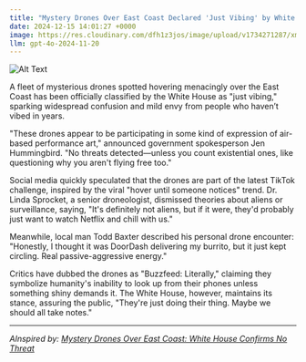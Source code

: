 ```yaml
---
title: "Mystery Drones Over East Coast Declared 'Just Vibing' by White House"
date: 2024-12-15 14:01:27 +0000
image: https://res.cloudinary.com/dfh1z3jos/image/upload/v1734271287/xmwm72rymqscvlk6cllg.jpg
llm: gpt-4o-2024-11-20
---
```

![Alt Text](https://res.cloudinary.com/dfh1z3jos/image/upload/v1734271287/xmwm72rymqscvlk6cllg.jpg "A serene twilight sky over a tranquil East Coast beach, where three colorful drones hover lazily above the shoreline, adorned with vibrant LED lights that pulse gently in various hues. Below, a group of beachgoers in casual attire relax on the sand, some lounging on beach towels while others sip drinks, seemingly unconcerned. The soft glow from the drones reflects on the calm ocean waves, creating a surreal, almost festive atmosphere. The scene is captured in a dreamy, high-saturation style, emphasizing the playful juxtaposition of technology and leisure.")

A fleet of mysterious drones spotted hovering menacingly over the East Coast has been officially classified by the White House as "just vibing," sparking widespread confusion and mild envy from people who haven’t vibed in years.  

"These drones appear to be participating in some kind of expression of air-based performance art," announced government spokesperson Jen Hummingbird. "No threats detected—unless you count existential ones, like questioning why you aren't flying free too."  

Social media quickly speculated that the drones are part of the latest TikTok challenge, inspired by the viral "hover until someone notices" trend. Dr. Linda Sprocket, a senior droneologist, dismissed theories about aliens or surveillance, saying, "It's definitely not aliens, but if it were, they'd probably just want to watch Netflix and chill with us."  

Meanwhile, local man Todd Baxter described his personal drone encounter: "Honestly, I thought it was DoorDash delivering my burrito, but it just kept circling. Real passive-aggressive energy."  

Critics have dubbed the drones as "Buzzfeed: Literally," claiming they symbolize humanity's inability to look up from their phones unless something shiny demands it. The White House, however, maintains its stance, assuring the public, "They're just doing their thing. Maybe we should all take notes."

---
*AInspired by: [Mystery Drones Over East Coast: White House Confirms No Threat](https://twitter.com/search?q=Mystery%20Drones%20Over%20East%20Coast:%20White%20House%20Confirms%20No%20Threat)*